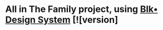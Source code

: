 # All in The Family project, using [Blk• Design  System](http://demos.creative-tim.com/blk-design-system/index.html) [![version]
